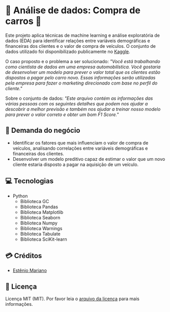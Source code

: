 # 🏸 Análise de dados: Compra de carros 🚗

Este projeto aplica técnicas de machine learning e análise exploratória de dados (EDA) para identificar relações entre variáveis demográficas e financeiras dos clientes e o valor de compra de veículos. O conjunto de dados utilizado foi disponibilizado publicamente no [Kaggle](https://www.kaggle.com/datasets/dev0914sharma/car-purchasing-model).

O caso proposto e o problema a ser solucionado:
*"Você está trabalhando como cientista de dados em uma empresa automobilística.
Você gostaria de desenvolver um modelo para prever o valor total que os clientes estão dispostos a pagar pelo carro novo. Essas informações serão utilizadas pela empresa para fazer o marketing direcionado com base no perfil do cliente."*

Sobre o conjunto de dados:
*"Este arquivo contém as informações das várias pessoas com os seguintes detalhes que podem nos ajudar a descobrir a melhor previsão e também nos ajudar a treinar nosso modelo para prever o valor correto e obter um bom F1 Score."*

## 💼 Demanda do negócio

- Identificar os fatores que mais influenciam o valor de compra de veículos, analisando correlações entre variáveis demográficas e financeiras dos clientes.
- Desenvolver um modelo preditivo capaz de estimar o valor que um novo cliente estaria disposto a pagar na aquisição de um veículo.

## 💻 Tecnologias

- Python
    - Biblioteca GC
    - Biblioteca Pandas
    - Biblioteca Matplotlib
    - Biblioteca Seaborn
    - Biblioteca Numpy
    - Biblioteca Warnings
    - Biblioteca Tabulate
    - Biblioteca SciKit-learn

## 💳 Créditos

- [Estênio Mariano](https://github.com/emso-exe)

## 🔖 Licença

Licença MIT (MIT). Por favor leia o [arquivo da licença](LICENSE.md) para mais informações.